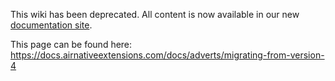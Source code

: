 
This wiki has been deprecated. All content is now available in our new [documentation site](https://docs.airnativeextensions.com).
            
This page can be found here: https://docs.airnativeextensions.com/docs/adverts/migrating-from-version-4
                